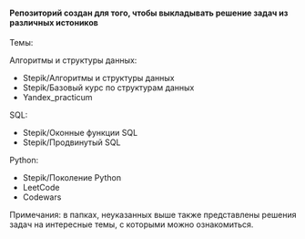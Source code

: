 #### Репозиторий создан для того, чтобы выкладывать решение задач из различных истоников

Темы:

Алгоритмы и структуры данных:
- Stepik/Алгоритмы и структуры данных
- Stepik/Базовый курс по структурам данных
- Yandex_practicum
  
SQL:
- Stepik/Оконные функции SQL
- Stepik/Продвинутый SQL

Python:
- Stepik/Поколение Python
- LeetCode
- Codewars

Примечания: в папках, неуказанных выше также представлены решения задач на интересные темы, с которыми можно ознакомиться.
